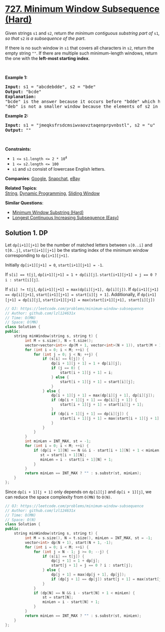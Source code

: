 # [727. Minimum Window Subsequence (Hard)](https://leetcode.com/problems/minimum-window-subsequence)

<p>Given strings <code>s1</code> and <code>s2</code>, return <em>the minimum contiguous&nbsp;substring part of </em><code>s1</code><em>, so that </em><code>s2</code><em> is a subsequence of the part</em>.</p>
<p>If there is no such window in <code>s1</code> that covers all characters in <code>s2</code>, return the empty string <code>""</code>. If there are multiple such minimum-length windows, return the one with the <strong>left-most starting index</strong>.</p>
<p>&nbsp;</p>
<p><strong class="example">Example 1:</strong></p>
<pre><strong>Input:</strong> s1 = "abcdebdde", s2 = "bde"
<strong>Output:</strong> "bcde"
<strong>Explanation:</strong> 
"bcde" is the answer because it occurs before "bdde" which has the same length.
"deb" is not a smaller window because the elements of s2 in the window must occur in order.
</pre>
<p><strong class="example">Example 2:</strong></p>
<pre><strong>Input:</strong> s1 = "jmeqksfrsdcmsiwvaovztaqenprpvnbstl", s2 = "u"
<strong>Output:</strong> ""
</pre>
<p>&nbsp;</p>
<p><strong>Constraints:</strong></p>
<ul>
	<li><code>1 &lt;= s1.length &lt;= 2 * 10<sup>4</sup></code></li>
	<li><code>1 &lt;= s2.length &lt;= 100</code></li>
	<li><code>s1</code> and <code>s2</code> consist of lowercase English letters.</li>
</ul>

**Companies**:
[Google](https://leetcode.com/company/google), [Snapchat](https://leetcode.com/company/snapchat), [eBay](https://leetcode.com/company/ebay)

**Related Topics**:  
[String](https://leetcode.com/tag/string/), [Dynamic Programming](https://leetcode.com/tag/dynamic-programming/), [Sliding Window](https://leetcode.com/tag/sliding-window/)

**Similar Questions**:
* [Minimum Window Substring (Hard)](https://leetcode.com/problems/minimum-window-substring/)
* [Longest Continuous Increasing Subsequence (Easy)](https://leetcode.com/problems/longest-continuous-increasing-subsequence/)

## Solution 1. DP

Let `dp[i+1][j+1]` be the number of matched letters between `s[0..i]` and `t[0..j]`, `start[i+1][j+1]` be the starting index of the minimum window corresponding to `dp[i+1][j+1]`.

Initially `dp[i+1][j+1] = 0`, `start[i+1][j+1] = -1`.

If `s[i] == t[j]`, `dp[i+1][j+1] = 1 + dp[i][j]`. `start[i+1][j+1] = j == 0 ? i : start[i][j]`.

If `s[i] != t[j]`, `dp[i+1][j+1] = max(dp[i][j+1], dp[i][j])`. If `dp[i+1][j+1] == dp[i][j+1]`, `start[i+1][j+1] = start[i][j + 1]`. Additionally, if `dp[i+1][j+1] = dp[i][j]`, `start[i+1][j+1] = max(start[i+1][j+1], start[i][j])`

```cpp
// OJ: https://leetcode.com/problems/minimum-window-subsequence
// Author: github.com/lzl124631x
// Time: O(MN)
// Space: O(MN)
class Solution {
public:
    string minWindow(string s, string t) {
         int M = s.size(), N = t.size();
         vector<vector<int>> dp(M + 1, vector<int>(N + 1)), start(M + 1, vector<int>(N + 1, -1));
         for (int i = 0; i < M; ++i) {
             for (int j = 0; j < N; ++j) {
                 if (s[i] == t[j]) {
                     dp[i + 1][j + 1] = 1 + dp[i][j];
                     if (j == 0) {
                         start[i + 1][j + 1] = i;
                     } else {
                         start[i + 1][j + 1] = start[i][j];
                     }
                 } else {
                     dp[i + 1][j + 1] = max(dp[i][j + 1], dp[i][j]);
                     if (dp[i + 1][j + 1] == dp[i][j + 1]) {
                         start[i + 1][j + 1] = start[i][j + 1];
                     }
                     if (dp[i + 1][j + 1] == dp[i][j]) {
                         start[i + 1][j + 1] = max(start[i + 1][j + 1], start[i][j]);
                     }
                 }
             }
         }
         int minLen = INT_MAX, st = -1;
         for (int i = 0; i < M; ++i) {
             if (dp[i + 1][N] == N && i - start[i + 1][N] + 1 < minLen) {
                st = start[i + 1][N];
                minLen = i - start[i + 1][N] + 1;
             }
         }
         return minLen == INT_MAX ? "" : s.substr(st, minLen);
    }
};
```

Since `dp[i + 1][j + 1]` only depends on `dp[i][j]` and `dp[i + 1][j]`, we can reduce the space complexity from `O(MN)` to `O(N)`.

```cpp
// OJ: https://leetcode.com/problems/minimum-window-subsequence
// Author: github.com/lzl124631x
// Time: O(MN)
// Space: O(N)
class Solution {
public:
    string minWindow(string s, string t) {
         int M = s.size(), N = t.size(), minLen = INT_MAX, st = -1;
         vector<int> dp(N + 1), start(N + 1, -1);
         for (int i = 0; i < M; ++i) {
             for (int j = N - 1; j >= 0; --j) {
                 if (s[i] == t[j]) {
                     dp[j + 1] = 1 + dp[j];
                     start[j + 1] = j == 0 ? i : start[j];
                 } else {
                     dp[j + 1] = max(dp[j + 1], dp[j]);
                     if (dp[j + 1] == dp[j]) start[j + 1] = max(start[j + 1], start[j]);
                 }
             }
             if (dp[N] == N && i - start[N] + 1 < minLen) {
                 st = start[N];
                 minLen = i - start[N] + 1;
             }
         }
         return minLen == INT_MAX ? "" : s.substr(st, minLen);
    }
};
```